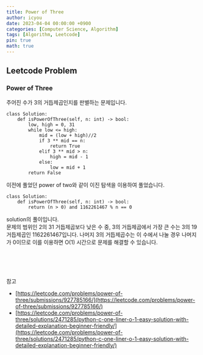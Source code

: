 ```yaml
---
title: Power of Three
author: icyou
date: 2023-04-04 00:00:00 +0900
categories: [Computer Science, Algorithm]
tags: [Algorithm, Leetcode]
pin: true
math: true
---
```


## Leetcode Problem

### Power of Three
주어진 수가 3의 거듭제곱인지를 판별하는 문제입니다.

```
class Solution:
    def isPowerOfThree(self, n: int) -> bool:
        low, high = 0, 31
        while low <= high:
            mid = (low + high)//2
            if 3 ** mid == n:
                return True
            elif 3 ** mid > n:
                high = mid - 1
            else:
                low = mid + 1
        return False
```
이전에 풀었던 power of two와 같이 이진 탐색을 이용하여 풀었습니다.

```
class Solution:
    def isPowerOfThree(self, n: int) -> bool:
        return (n > 0) and 1162261467 % n == 0
```
solution의 풀이입니다.  
문제의 범위인 2의 31 거듭제곱보다 낮은 수 중, 3의 거듭제곱에서 가장 큰 수는 3의 19 거듭제곱인 1162261467입니다. 나머지 3의 거듭제곱수는 이 수에서 나눌 경우 나머지가 0이므로 이를 이용하면 O(1) 시간으로 문제를 해결할 수 있습니다.  

<br/><br/><br/><br/>
참고 
- [https://leetcode.com/problems/power-of-three/submissions/927785166/](https://leetcode.com/problems/power-of-three/submissions/927785166/)
- [https://leetcode.com/problems/power-of-three/solutions/2471285/python-c-one-liner-o-1-easy-solution-with-detailed-explanation-beginner-friendly/](https://leetcode.com/problems/power-of-three/solutions/2471285/python-c-one-liner-o-1-easy-solution-with-detailed-explanation-beginner-friendly/)